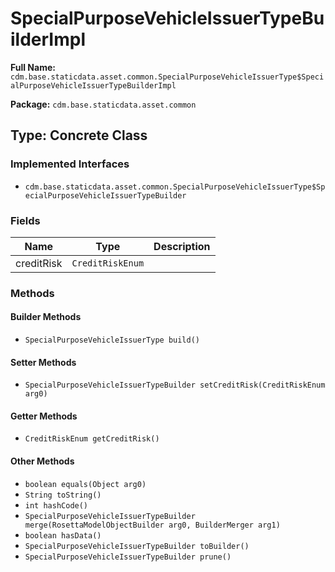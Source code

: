 # SpecialPurposeVehicleIssuerTypeBuilderImpl

**Full Name:** `cdm.base.staticdata.asset.common.SpecialPurposeVehicleIssuerType$SpecialPurposeVehicleIssuerTypeBuilderImpl`

**Package:** `cdm.base.staticdata.asset.common`

## Type: Concrete Class

### Implemented Interfaces

- `cdm.base.staticdata.asset.common.SpecialPurposeVehicleIssuerType$SpecialPurposeVehicleIssuerTypeBuilder`

### Fields

| Name | Type | Description |
|------|------|-------------|
| creditRisk | `CreditRiskEnum` |  |

### Methods

#### Builder Methods

- `SpecialPurposeVehicleIssuerType build()`

#### Setter Methods

- `SpecialPurposeVehicleIssuerTypeBuilder setCreditRisk(CreditRiskEnum arg0)`

#### Getter Methods

- `CreditRiskEnum getCreditRisk()`

#### Other Methods

- `boolean equals(Object arg0)`
- `String toString()`
- `int hashCode()`
- `SpecialPurposeVehicleIssuerTypeBuilder merge(RosettaModelObjectBuilder arg0, BuilderMerger arg1)`
- `boolean hasData()`
- `SpecialPurposeVehicleIssuerTypeBuilder toBuilder()`
- `SpecialPurposeVehicleIssuerTypeBuilder prune()`

